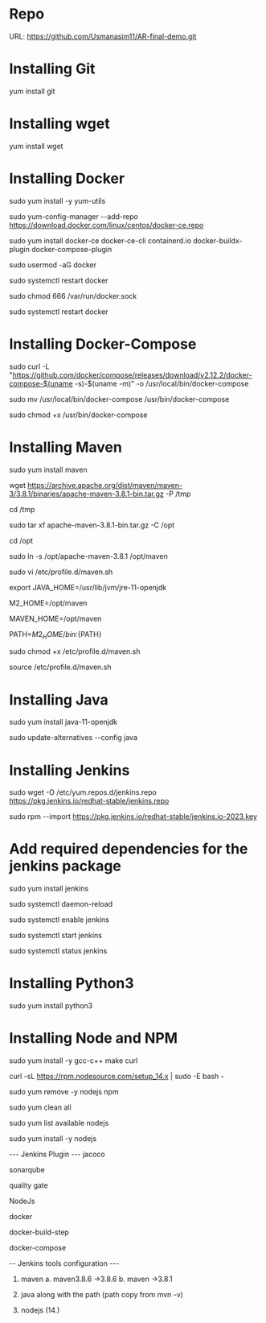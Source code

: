 # Repo 
URL: https://github.com/Usmanasim11/AR-final-demo.git

# Installing Git
yum install git

# Installing wget
yum install wget

# Installing Docker
sudo yum install -y yum-utils

sudo yum-config-manager --add-repo   https://download.docker.com/linux/centos/docker-ce.repo

sudo yum install docker-ce docker-ce-cli containerd.io docker-buildx-plugin docker-compose-plugin

sudo usermod -aG docker <username>

sudo systemctl restart docker

sudo chmod 666 /var/run/docker.sock

sudo systemctl restart docker

# Installing Docker-Compose
sudo curl -L "https://github.com/docker/compose/releases/download/v2.12.2/docker-compose-$(uname -s)-$(uname -m)" -o /usr/local/bin/docker-compose

sudo mv /usr/local/bin/docker-compose /usr/bin/docker-compose

sudo chmod +x /usr/bin/docker-compose

# Installing Maven
sudo yum install maven

wget https://archive.apache.org/dist/maven/maven-3/3.8.1/binaries/apache-maven-3.8.1-bin.tar.gz -P /tmp

cd /tmp

sudo tar xf apache-maven-3.8.1-bin.tar.gz -C /opt

cd /opt

sudo ln -s /opt/apache-maven-3.8.1 /opt/maven

sudo vi /etc/profile.d/maven.sh

export JAVA_HOME=/usr/lib/jvm/jre-11-openjdk

M2_HOME=/opt/maven

MAVEN_HOME=/opt/maven

PATH=${M2_HOME}/bin:${PATH}

sudo chmod +x /etc/profile.d/maven.sh

source /etc/profile.d/maven.sh

#  Installing Java
sudo yum install java-11-openjdk

sudo update-alternatives --config java

# Installing Jenkins
sudo wget -O /etc/yum.repos.d/jenkins.repo \
    https://pkg.jenkins.io/redhat-stable/jenkins.repo

sudo rpm --import https://pkg.jenkins.io/redhat-stable/jenkins.io-2023.key

# Add required dependencies for the jenkins package
sudo yum install jenkins

sudo systemctl daemon-reload

sudo systemctl enable jenkins

sudo systemctl start jenkins

sudo systemctl status jenkins

# Installing Python3
sudo yum install python3

# Installing Node and NPM
sudo yum install -y gcc-c++ make curl

curl -sL https://rpm.nodesource.com/setup_14.x | sudo -E bash -

sudo yum remove -y nodejs npm

sudo yum clean all

sudo yum list available nodejs

sudo yum install -y nodejs



--- Jenkins Plugin ---
jacoco

sonarqube

quality gate

NodeJs

docker

docker-build-step

docker-compose

-- Jenkins tools configuration ---
1. maven
a. maven3.8.6 ->3.8.6
b. maven ->3.8.1

2. java along with the path
(path copy from mvn -v)

3. nodejs (14.)




